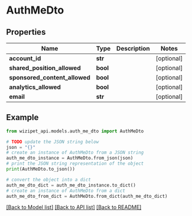 # AuthMeDto


## Properties

Name | Type | Description | Notes
------------ | ------------- | ------------- | -------------
**account_id** | **str** |  | [optional] 
**shared_position_allowed** | **bool** |  | [optional] 
**sponsored_content_allowed** | **bool** |  | [optional] 
**analytics_allowed** | **bool** |  | [optional] 
**email** | **str** |  | [optional] 

## Example

```python
from wizipet_api.models.auth_me_dto import AuthMeDto

# TODO update the JSON string below
json = "{}"
# create an instance of AuthMeDto from a JSON string
auth_me_dto_instance = AuthMeDto.from_json(json)
# print the JSON string representation of the object
print(AuthMeDto.to_json())

# convert the object into a dict
auth_me_dto_dict = auth_me_dto_instance.to_dict()
# create an instance of AuthMeDto from a dict
auth_me_dto_from_dict = AuthMeDto.from_dict(auth_me_dto_dict)
```
[[Back to Model list]](../README.md#documentation-for-models) [[Back to API list]](../README.md#documentation-for-api-endpoints) [[Back to README]](../README.md)


